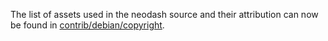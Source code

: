 The list of assets used in the neodash source and their attribution can now be found in [contrib/debian/copyright](../contrib/debian/copyright).
